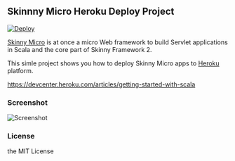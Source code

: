 ## Skinnny Micro Heroku Deploy Project

[![Deploy](https://www.herokucdn.com/deploy/button.png)](https://heroku.com/deploy)

[Skinny Micro](https://github.com/skinny-framework/skinny-micro) is at once a micro Web framework to build Servlet applications in Scala and the core part of Skinny Framework 2.

This simle project shows you how to deploy Skinny Micro apps to [Heroku](https://www.heroku.com/) platform.

https://devcenter.heroku.com/articles/getting-started-with-scala

### Screenshot

![Screenshot](https://raw.githubusercontent.com/skinny-framework/skinny-micro-heroku-example/master/screenshot.png)

### License 

the MIT License

